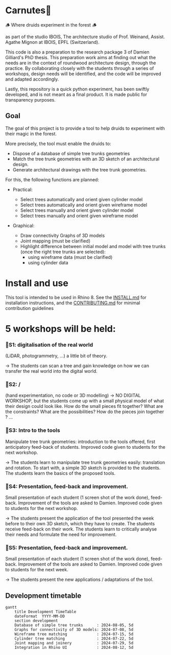 # Carnutes🌳
🪵 Where druids experiment in the forest 🪵

as part of the studio IBOIS, The architecture studio of Prof. Weinand, Assist. Agathe Mignon at IBOIS, EPFL (Switzerland).

This code is also a preparation to the research package 3 of Damien Gilliard's PhD thesis. This preparation work aims at finding out what the needs are in the context of roundwood architecture design, through the practice. By collaborating closely with the students through  a series of workshops, design needs will be identified, and the code will be improved and adapted accordingly.

Lastly, this repository is a quick python experiment, has been swiftly developed, and is not meant as a final product. It is made public for transparency purposes.

## Goal

 The goal of this project is to provide a tool to help druids to experiment with their magic in the forest. 

More precisely, the tool must enable the druids to:
- Dispose of a database of simple tree trunks geometries
- Match the tree trunk geometries with an 3D sketch of an architectural design.
- Generate architectural drawings with the tree trunk geometries.

For this, the following functions are planned:

- Practical:
    - Select trees automatically and orient given cylinder model
    - Select trees automatically and orient given wireframe model
    - Select trees manually and orient given cylinder model
    - Select trees manually and orient given wireframe model

- Graphical:
    - Draw connectivity Graphs of 3D models
    - Joint mapping (must be clarified)
    - Highlight difference between initial model and model with tree trunks (once the right tree trunks are selected):
        - using wireframe data (must be clarified)
        - using cylinder data
# Install and use
This tool is intended to be used in Rhino 8.
See the [INSTALL.md](./INSTALL.md) for installation instructions, and the [CONTRIBUTING.md](./CONTRIBUTING.md) for minimal contribution guidelines

# 5 workshops will be held:


### 🌲S1: digitalisation of the real world 
(LiDAR, photogrammetry, ...) a little bit of theory.

-> The students can scan a tree and gain knowledge on how we can transfer the real world into the digital world.
### 🌲S2: / 
(hand experimentation, no code or 3D modelling) -> NO DIGITAL WORKSHOP, but the students come up with a small physical model of what their design could look like. How do the small pieces fit together? What are the constraints? What are the possibilities? How do the pieces join together ? ...

### 🌲S3: Intro to the tools 
Manipulate tree trunk geometries: introduction to the tools offered, first anticipatory feed-back of students. Improved code given to students for the next workshop.

-> The students learn to manipulate tree trunk geometries easily: translation and rotation. To start with, a simple 3D sketch is provided to the students. The students learn the basics of the proposed tools.

### 🌲S4: Presentation, feed-back and improvement. 
Small presentation of each student (1 screen shot of the work done), feed-back. Improvement of the tools are asked to Damien. Improved code given to students for the next workshop.

-> The students present the application of the tool presented the week before to their own 3D sketch, which they have to create. The students receive feed-back on their work. The students learn to critically analyse their needs and formulate the need for improvement.

### 🌲S5: Presentation, feed-back and improvement.
Small presentation of each student (1 screen shot of the work done), feed-back. Improvement of the tools are asked to Damien. Improved code given to students for the next week.

-> The students present the new applications / adaptations of the tool.

## Development timetable

```mermaid
gantt
    title Development TimeTable
    dateFormat  YYYY-MM-DD
    section development
    Database of simple tree trunks      : 2024-08-05, 5d
    Graphs for connectivity of 3D models: 2024-07-08, 5d
    Wireframe tree matching             : 2024-07-15, 5d
    Cylinder tree matching              : 2024-07-22, 5d
    Joint mapping and joinery           : 2024-07-29, 5d
    Integration in Rhino UI             : 2024-08-12, 5d
```

